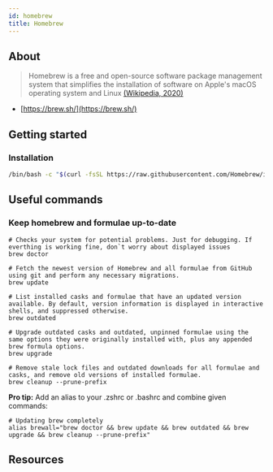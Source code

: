 ```yaml
---
id: homebrew
title: Homebrew
---
```


## About

> Homebrew is a free and open-source software package management system that simplifies the installation of software on Apple's macOS operating system and Linux
> [(Wikipedia, 2020)](https://en.wikipedia.org/wiki/Homebrew_(package_manager))

- [https://brew.sh/](https://brew.sh/)

## Getting started

### Installation

```sh
/bin/bash -c "$(curl -fsSL https://raw.githubusercontent.com/Homebrew/install/HEAD/install.sh)"
```

## Useful commands

### Keep homebrew and formulae up-to-date

```shell
# Checks your system for potential problems. Just for debugging. If everthing is working fine, don`t worry about displayed issues
brew doctor

# Fetch the newest version of Homebrew and all formulae from GitHub using git and perform any necessary migrations.
brew update

# List installed casks and formulae that have an updated version available. By default, version information is displayed in interactive shells, and suppressed otherwise.
brew outdated

# Upgrade outdated casks and outdated, unpinned formulae using the same options they were originally installed with, plus any appended brew formula options.
brew upgrade

# Remove stale lock files and outdated downloads for all formulae and casks, and remove old versions of installed formulae.
brew cleanup --prune-prefix
```

**Pro tip:** Add an alias to your .zshrc or .bashrc and combine given commands:

```shell
# Updating brew completely
alias brewall="brew doctor && brew update && brew outdated && brew upgrade && brew cleanup --prune-prefix"

```

## Resources

